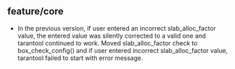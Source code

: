 ## feature/core

* In the previous version, if user entered an incorrect
  slab_alloc_factor value, the entered value was silently
  corrected to a valid one and tarantool continued to work.
  Moved slab_alloc_factor check to box_check_config()
  and if user entered incorrect slab_alloc_factor value,
  tarantool failed to start with error message.
